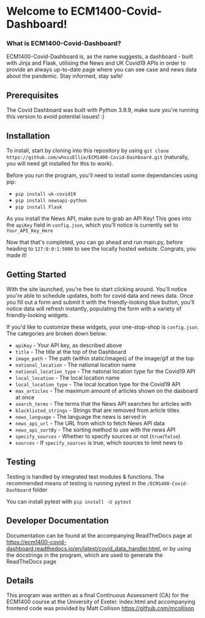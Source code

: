 # Welcome to ECM1400-Covid-Dashboard!

### What is ECM1400-Covid-Dashboard?

ECM1400-Covid-Dashboard is, as the name suggests, a dashboard - built with Jinja and Flask, utilising the News and UK Covid19 APIs in order to provide an always
up-to-date page where you can see case and news data about the pandemic. Stay informed, stay safe!

## Prerequisites

The Covid Dashboard was built with Python 3.9.9, make sure you're running this version to avoid potential issues! :)

## Installation

To install, start by cloning into this repository by using `git clone https://github.com/whoisEllie/ECM1400-Covid-Dashboard.git` (naturally, you will need
git installed for this to work).

Before you run the program, you'll need to install some dependancies using pip:
* `pip install uk-covid19`
* `pip install newsapi-python`
* `pip install Flask`

As you install the News API, make sure to grab an API Key! This goes into the `apiKey` field in `config.json`, which you'll notice is currently set to
`Your_API_Key_Here`

Now that that's completed, you can go ahead and run main.py, before heading to `127:0:0:1:5000` to see the locally hosted website. Congrats, you made it!

## Getting Started

With the site launched, you're free to start clicking around. You'll notice you're able to schedule updates, both for covid data and news data. Once you fill out a form and
submit it with the friendly-looking blue button, you'll notice data will refresh instantly, populating the form with a variety of friendly-looking widgets.

If you'd like to customize these widgets, your one-stop-shop is `config.json`. The categories are broken down below:

* `apiKey` - Your API key, as described above
* `title` - The title at the top of the Dashboard
* `image_path` - The path (within static/images) of the image/gif at the top
* `national_location` - The national location name
* `national_location_type` - The natonal location type for the Covid19 API
* `local_location` -  The local location name
* `local_location_type` - The local location type for the Covid19 API
* `max_articles` - The maximum amount of articles shown on the dasboard at once
* `search_terms` - The terms that the News API searches for articles with
* `blacklisted_strings` - Strings that are removed from article titles
* `news_language` - The language the news is served in
* `news_api_url` - The URL from which to fetch News API data
* `news_api_sortBy` - The sorting method to use with the news API
* `specify_sources` - Whether to specify sources or not (`true`/`false`)
* `sources` - If `specify_sources` is true, which sources to limit news to

## Testing

Testing is handled by integrated test modules & functions. The recommended means of testing is running pytest in the `/ECM1400-Covid-Dashboard` folder

You can install pytest with `pip install -U pytest`

## Developer Documentation

Documentation can be found at the accompanying ReadTheDocs page at https://ecm1400-covid-dashboard.readthedocs.io/en/latest/covid_data_handler.html, or by using the
docstrings in the program, which are used to generate the ReadTheDocs page

## Details

This program was written as a final Continuous Assessment (CA) for the ECM1400 course at the University of Exeter. index.html and accompanying frontend code was provided
by Matt Collison https://github.com/mcollison
